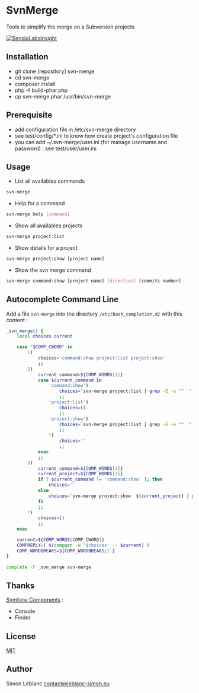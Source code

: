 SvnMerge
========

Tools to simplify the merge on a Subversion projects

[![SensioLabsInsight](https://insight.sensiolabs.com/projects/eccdf842-81e0-497d-8819-21023c0f2040/mini.png)](https://insight.sensiolabs.com/projects/eccdf842-81e0-497d-8819-21023c0f2040)

Installation
------------

* git clone [repository] svn-merge
* cd svn-merge
* composer install
* php -f build-phar.php
* cp svn-merge.phar /usr/bin/svn-merge


Prerequisite
------------

* add configuration file in /etc/svn-merge directory
* see test/config/*.ini to know how create project's configuration file
* you can add ~/.svn-merge/user.ini (for manage username and password) : see test/user/user.ini


Usage
-----

* List all availables commands

```bash
svn-merge
```

* Help for a command

```bash
svn-merge help [command]
```

* Show all availables projects

```bash
svn-merge project:list
```

* Show details for a project

```bash
svn-merge project:show [project name]
```

* Show the svn merge command

```bash
svn-merge command:show [project name] [direction] [commits number]
```

Autocomplete Command Line
-------------------------

Add a file ```svn-merge``` into the directory ```/etc/bash_completion.d/``` with this content :

```bash
_svn_merge() {
    local choices current

    case "$COMP_CWORD" in
        1)
            choices='command:show project:list project:show'
            ;;
        2)
            current_command=${COMP_WORDS[1]}
            case $current_command in
                'command:show')
                    choices=`svn-merge project:list | grep -E -e "^  " | awk '{print $1}'`
                    ;;
                'project:list')
                    choices=()
                    ;;
                'project:show')
                    choices=`svn-merge project:list | grep -E -e "^  " | awk '{print $1}'`
                    ;;
                *)
                    choices=''
                    ;;
            esac
            ;;
        3)
            current_command=${COMP_WORDS[1]}
            current_project=${COMP_WORDS[2]}
            if [ $current_command != 'command:show' ]; then
                choices=''
            else
                choices=`svn-merge project:show  ${current_project} | grep -E -e "^  " | awk '{print $1}'`
            fi
            ;;
        *)
            choices=()
            ;;
    esac

    current=${COMP_WORDS[COMP_CWORD]}
    COMPREPLY=( $(compgen -W '$choices' -- $current) )
    COMP_WORDBREAKS=${COMP_WORDBREAKS//:}
}

complete -F _svn_merge svn-merge
```

Thanks
------

[Symfony Components](http://symfony.com/doc/current/components/index.html) :
* Console
* Finder

License
-------

[MIT](http://opensource.org/licenses/MIT)

Author
------

Simon Leblanc <contact@leblanc-simon.eu>
